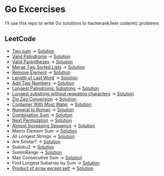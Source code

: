 # Go Excercises

I'll use this repo to write Go solutions to hackerank/leet code/etc problems

## LeetCode
* [Two sum](https://leetcode.com/problems/two-sum/) -> [Solution](two_number_sum.go)
* [Valid Palindrome](https://leetcode.com/problems/valid-palindrome/) -> [Solution](validate_palindrome.go)
* [Valid Parentheses](https://leetcode.com/problems/valid-parentheses/) -> [Solution](valid_parenthesis.go)
* [Merge Two Sorted Lists](https://leetcode.com/problems/merge-two-sorted-lists/) -> [Solution](merge_sorted_lists.go)
* [Remove Element](https://leetcode.com/problems/remove-element) -> [Solution](remove_element.go)
* [Length of Last Word](https://leetcode.com/problems/length-of-last-word/) -> [Solution](length_of_last_word.go)
* [Add Two Numbers](https://leetcode.com/problems/add-two-numbers/) -> [Solution](add_two_numbers.go)
* [Longest Palindromic Substring](https://leetcode.com/problems/longest-palindromic-substring/) -> [Solution](longest_palindromic_substring.go)
* [Longest substring without repeating characters](https://leetcode.com/problems/longest-substring-without-repeating-characters/submissions/) -> [Solution](longest_substring_without_repeating_characters.go)
* [Zig Zag Conversion](https://leetcode.com/problems/zigzag-conversion/) -> [Solution](zig_zag_conversion.go)
* [Container With Most Water](https://leetcode.com/problems/container-with-most-water/) -> [Solution](container_with_most_water.go)
* [Numeral to Roman](https://leetcode.com/problems/integer-to-roman/) -> [Solution](numeral_to_roman.go)
* [Combination Sum](https://leetcode.com/problems/combination-sum/) -> [Solution](combination_sum.go)
* [Next Permutation](https://leetcode.com/problems/next-permutation/) -> [Solution](next_permutation.go)
* [Almost Increasing Sequence](https://stackoverflow.com/questions/46445743/how-to-get-almost-increasing-sequence-of-integers/46446694) -> [Solution](almost_increasing_sequence.go)
* Matrix Element Sum -> [Solution](matrix_element_sum.go)
* All Longest Strings -> [Solution](all_longest_strings.go)
* Are Similar? -> [Solution](are_similar.go)
* Sudoku2 -> [Solution](sudoku2.go)
* SumInRange -> [Solution](sum_in_range.go)
* Max Consecutive Sum -> [Solution](array_max_consecutive_sum2.go)
* Find Longest Subarray by Sum -> [Solution](find_longest_subarray_by_sum.go)
* [Product of array except self](https://leetcode.com/problems/product-of-array-except-self/) -> [Solution](product_of_array_except_self.go)